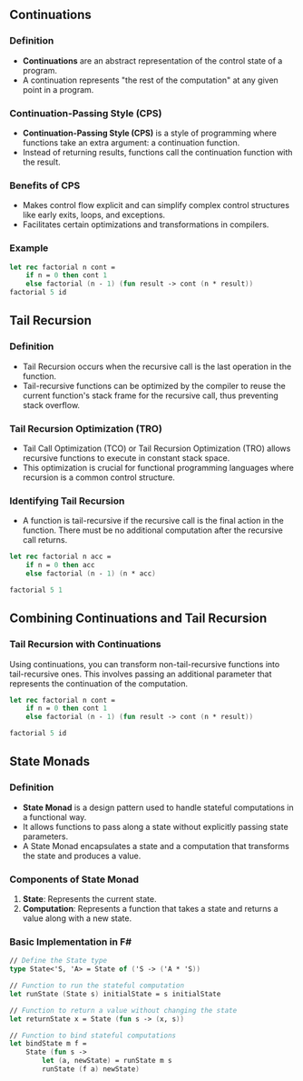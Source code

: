 ## Continuations

### Definition
- **Continuations** are an abstract representation of the control state of a program.
- A continuation represents "the rest of the computation" at any given point in a program.

### Continuation-Passing Style (CPS)
- **Continuation-Passing Style (CPS)** is a style of programming where functions take an extra argument: a continuation function.
- Instead of returning results, functions call the continuation function with the result.

### Benefits of CPS
- Makes control flow explicit and can simplify complex control structures like early exits, loops, and exceptions.
- Facilitates certain optimizations and transformations in compilers.

### Example

```fsharp
let rec factorial n cont =
    if n = 0 then cont 1
    else factorial (n - 1) (fun result -> cont (n * result))
factorial 5 id
```


## Tail Recursion
### Definition
- Tail Recursion occurs when the recursive call is the last operation in the function.
- Tail-recursive functions can be optimized by the compiler to reuse the current function's stack frame for
the recursive call, thus preventing stack overflow.

### Tail Recursion Optimization (TRO)

- Tail Call Optimization (TCO) or Tail Recursion Optimization (TRO) allows recursive functions to execute in constant stack space.
- This optimization is crucial for functional programming languages where recursion is a common control structure.

### Identifying Tail Recursion
- A function is tail-recursive if the recursive call is the final action in the function.
There must be no additional computation after the recursive call returns.

```fsharp
let rec factorial n acc =
    if n = 0 then acc
    else factorial (n - 1) (n * acc)

factorial 5 1
```

## Combining Continuations and Tail Recursion
### Tail Recursion with Continuations
Using continuations, you can transform non-tail-recursive functions into tail-recursive ones.
This involves passing an additional parameter that represents the continuation of the computation.

```fsharp
let rec factorial n cont =
    if n = 0 then cont 1
    else factorial (n - 1) (fun result -> cont (n * result))

factorial 5 id
```

## State Monads

### Definition
- **State Monad** is a design pattern used to handle stateful computations in a functional way.
- It allows functions to pass along a state without explicitly passing state parameters.
- A State Monad encapsulates a state and a computation that transforms the state and produces a value.

### Components of State Monad
1. **State**: Represents the current state.
2. **Computation**: Represents a function that takes a state and returns a value along with a new state.

### Basic Implementation in F#

```fsharp
// Define the State type
type State<'S, 'A> = State of ('S -> ('A * 'S))

// Function to run the stateful computation
let runState (State s) initialState = s initialState

// Function to return a value without changing the state
let returnState x = State (fun s -> (x, s))

// Function to bind stateful computations
let bindState m f = 
    State (fun s ->
        let (a, newState) = runState m s
        runState (f a) newState)
```